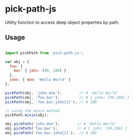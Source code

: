 pick-path-js
============

Utility function to access deep object properties by path.

## Usage

```js

import pickPath from 'pick-path-js';

var obj = {
  foo: {
    bar: { john: [99, 100] }
  },
  john: { doe: 'Hello World' }
};

pickPath(obj, 'john.doe');        // # 'Hello World'
pickPath(obj, 'foo.bar');         // # { john: [99,100] }
pickPath(obj, 'foo.bar.john[1]'); // # 100

// using the mixin method
pickPath.mixin(obj);

obj.pickPath('john.doe');        // # 'Hello World'
obj.pickPath('foo.bar');         // # { john: [99,100] }
obj.pickPath('foo.bar.john[1]');  // # 100

```
